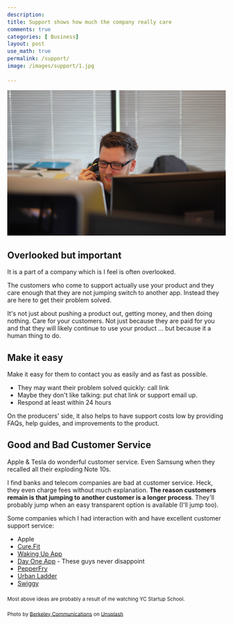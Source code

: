 ```yaml
---
description: 
title: Support shows how much the company really care
comments: true
categories: [ Business]
layout: post
use_math: true
permalink: /support/
image: /images/support/1.jpg

---
```


![](/images/support/1.jpg)

## Overlooked but important
It is a part of a company which is I feel is often overlooked.

The customers who come to support actually use your product and they care enough that they are not jumping switch to another app. Instead they are here to get their problem solved.

It's not just about pushing a product out, getting money, and then doing nothing. Care for your customers. Not just because they are paid for you and that they will likely continue to use your product ... but because it a human thing to do.

## Make it easy

Make it easy for them to contact you as easily and as fast as possible.
- They may want their problem solved quickly: call link
- Maybe they don't like talking: put chat link or support email up.
- Respond at least within 24 hours

On the producers' side, it also helps to have support costs low by providing FAQs, help guides, and improvements to the product.

## Good and Bad Customer Service

Apple & Tesla do wonderful customer service. Even Samsung when they recalled all their exploding Note 10s.

I find banks and telecom companies are bad at customer service. Heck, they even charge fees without much explanation. **The reason customers remain is that jumping to another customer is a longer process**. They'll probably jump when an easy transparent option is available (I'll jump too).

Some companies which I had interaction with and have excellent customer support service:
- Apple
- [Cure.Fit](https://www.cure.fi)
- [Waking Up App](https://www.wakingup.com/)
- [Day One App](https://dayoneapp.com/) - These guys never disappoint
- [PepperFry](https://www.pepperfry.com/)
- [Urban Ladder](https://www.urbanladder.com/)
- [Swiggy](https://www.swiggy.com/)

<sub>Most above ideas are probably a result of me watching YC Startup School.</sub>

<sub>Photo by <a href="https://unsplash.com/@berkeleycommunications?utm_source=unsplash&amp;utm_medium=referral&amp;utm_content=creditCopyText">Berkeley Communications</a> on <a href="https://unsplash.com/s/photos/call-center?utm_source=unsplash&amp;utm_medium=referral&amp;utm_content=creditCopyText">Unsplash</a></sub>